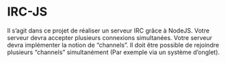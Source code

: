 # IRC-JS

Il s’agit dans ce projet de réaliser un serveur IRC grâce à NodeJS.
Votre serveur devra accepter plusieurs connexions simultanées.
Votre serveur devra implémenter la notion de “channels”.
Il doit être possible de rejoindre plusieurs “channels” simultanément (Par exemple via un système d’onglet).
